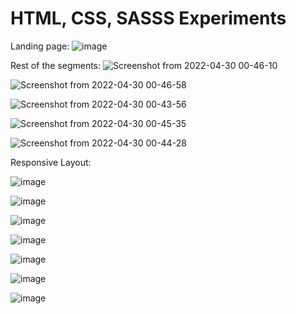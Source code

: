 # HTML, CSS, SASSS Experiments

Landing page:
![image](https://user-images.githubusercontent.com/51972218/166020558-8aa55661-7fb4-462c-be4b-86e9a4b64921.png)

Rest of the segments:
![Screenshot from 2022-04-30 00-46-10](https://user-images.githubusercontent.com/51972218/166040251-12d01dff-d8c5-445b-8eb3-ce77bb3a1ca8.png)

![Screenshot from 2022-04-30 00-46-58](https://user-images.githubusercontent.com/51972218/166042540-82b69eab-8d5a-45e1-8b32-baa36c95afe6.png)

![Screenshot from 2022-04-30 00-43-56](https://user-images.githubusercontent.com/51972218/166043356-05396934-f794-4d30-acc8-197fcddac990.png)

![Screenshot from 2022-04-30 00-45-35](https://user-images.githubusercontent.com/51972218/166044925-eb65c337-385f-4a18-a8a1-0f53d133cfbb.png)

![Screenshot from 2022-04-30 00-44-28](https://user-images.githubusercontent.com/51972218/166045589-0decc648-4fdc-4a36-9bd3-12a65768b2b6.png)

Responsive Layout:

![image](https://user-images.githubusercontent.com/51972218/166050769-03180ff1-0fbe-47c6-9713-d0d004c073cd.png)

![image](https://user-images.githubusercontent.com/51972218/166052269-6a288960-94b6-4d61-8539-96ab8133e940.png)

![image](https://user-images.githubusercontent.com/51972218/166053074-ae2a57cb-7dcb-48eb-a69c-98a9e33670c8.png)

![image](https://user-images.githubusercontent.com/51972218/166053626-d4d286d9-3df0-4662-9850-2f3735e8bce3.png)

![image](https://user-images.githubusercontent.com/51972218/166054580-abf022bb-cf6f-491e-a611-9b0b684af09b.png)

![image](https://user-images.githubusercontent.com/51972218/166054719-8f2847e5-4304-4f43-889c-5a177a9589d0.png)

![image](https://user-images.githubusercontent.com/51972218/166054903-4c8f0943-489d-42c3-b7d4-3bcc27f4b395.png)

